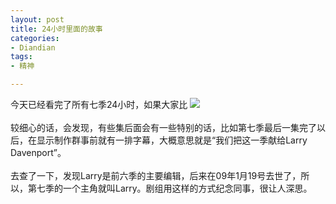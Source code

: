 ```yaml
---
layout: post
title: 24小时里面的故事
categories:
- Diandian
tags:
- 精神

---
```

今天已经看完了所有七季24小时，如果大家比
<img src="http://m1.img.srcdd.com/farm4/d/2012/0627/10/764287FB5B9EF91A5415A9CD949A6100_B500_900_500_396.PNG" />
<br />
<br />较细心的话，会发现，有些集后面会有一些特别的话，比如第七季最后一集完了以后，在显示制作群事前就有一排字幕，大概意思就是“我们把这一季献给Larry Davenport”。
<br />
<br />去查了一下，发现Larry是前六季的主要编辑，后来在09年1月19号去世了，所以，第七季的一个主角就叫Larry。剧组用这样的方式纪念同事，很让人深思。
<br />